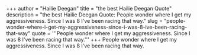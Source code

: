 +++
author = "Hailie Deegan"
title = "the best Hailie Deegan Quote"
description = "the best Hailie Deegan Quote: People wonder where I get my aggressiveness. Since I was 8 I've been racing that way."
slug = "people-wonder-where-i-get-my-aggressiveness-since-i-was-8-ive-been-racing-that-way"
quote = '''People wonder where I get my aggressiveness. Since I was 8 I've been racing that way.'''
+++
People wonder where I get my aggressiveness. Since I was 8 I've been racing that way.
